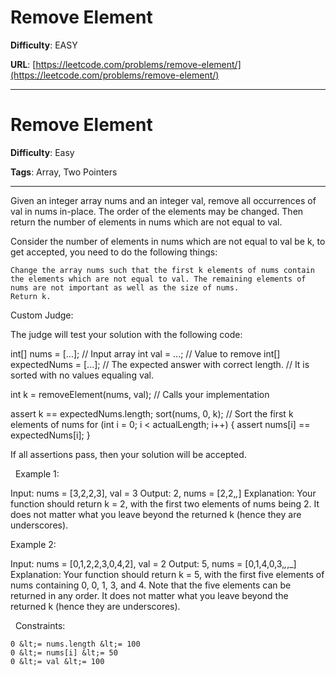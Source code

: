# Remove Element

**Difficulty**: EASY

**URL**: [https://leetcode.com/problems/remove-element/](https://leetcode.com/problems/remove-element/)

---

# Remove Element

**Difficulty**: Easy

**Tags**: Array, Two Pointers

---

Given an integer array nums and an integer val, remove all occurrences of val in nums in-place. The order of the elements may be changed. Then return the number of elements in nums which are not equal to val.

Consider the number of elements in nums which are not equal to val be k, to get accepted, you need to do the following things:


	Change the array nums such that the first k elements of nums contain the elements which are not equal to val. The remaining elements of nums are not important as well as the size of nums.
	Return k.


Custom Judge:

The judge will test your solution with the following code:


int[] nums = [...]; // Input array
int val = ...; // Value to remove
int[] expectedNums = [...]; // The expected answer with correct length.
                            // It is sorted with no values equaling val.

int k = removeElement(nums, val); // Calls your implementation

assert k == expectedNums.length;
sort(nums, 0, k); // Sort the first k elements of nums
for (int i = 0; i &lt; actualLength; i++) {
    assert nums[i] == expectedNums[i];
}


If all assertions pass, then your solution will be accepted.

&nbsp;
Example 1:


Input: nums = [3,2,2,3], val = 3
Output: 2, nums = [2,2,_,_]
Explanation: Your function should return k = 2, with the first two elements of nums being 2.
It does not matter what you leave beyond the returned k (hence they are underscores).


Example 2:


Input: nums = [0,1,2,2,3,0,4,2], val = 2
Output: 5, nums = [0,1,4,0,3,_,_,_]
Explanation: Your function should return k = 5, with the first five elements of nums containing 0, 0, 1, 3, and 4.
Note that the five elements can be returned in any order.
It does not matter what you leave beyond the returned k (hence they are underscores).


&nbsp;
Constraints:


	0 &lt;= nums.length &lt;= 100
	0 &lt;= nums[i] &lt;= 50
	0 &lt;= val &lt;= 100



